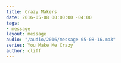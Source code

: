 ```yaml
---
title: Crazy Makers
date: 2016-05-08 00:00:00 -04:00
tags:
- message
layout: message
audio: "/audio/2016/message 05-08-16.mp3"
series: You Make Me Crazy
author: cliff
---
```


